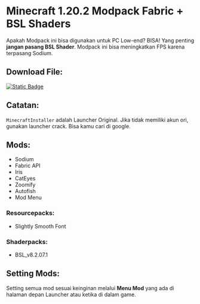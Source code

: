# Minecraft 1.20.2 Modpack Fabric + BSL Shaders

Apakah Modpack ini bisa digunakan untuk PC Low-end? BISA! Yang penting **jangan pasang BSL Shader**. Modpack ini bisa meningkatkan FPS karena terpasang Sodium.

## Download File:
[![Static Badge](https://img.shields.io/badge/Download-Here-00B300)](https://github.com/iyansanjaya/mc-1.20.2/releases/download/140424/Minecraft.Modpack.1.20.2-140424.poromaru.zip)

## Catatan:
`MinecraftInstaller` adalah Launcher Original. Jika tidak memiliki akun ori, gunakan launcher crack. Bisa kamu cari di google.

## Mods:
- Sodium
- Fabric API
- Iris
- CatEyes
- Zoomify
- Autofish
- Mod Menu

### Resourcepacks:
- Slightly Smooth Font

### Shaderpacks:
- BSL_v8.2.07.1

## Setting Mods:
Setting semua mod sesuai keinginan melalui **Menu Mod** yang ada di halaman depan Launcher atau ketika di dalam game.
